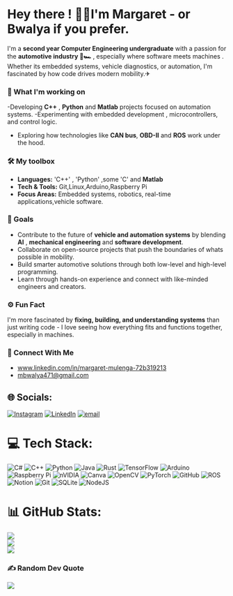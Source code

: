 # Hey there ! 🖐🏽I'm Margaret - or Bwalya if you prefer.

I'm a **second year Computer Engineering undergraduate** with a passion for the **automotive industry 🚗🏎** , especially where software meets machines . Whether its embedded systems, vehicle diagnostics, or automation, I'm fascinated by how code drives modern mobility.✈

### 🧩 What I'm working on 
-Developing **C++** , **Python** and **Matlab** projects focused on automation  systems.
-Experimenting with embedded development , microcontrollers, and control logic.
- Exploring how technologies like **CAN bus**, **OBD-II**  and **ROS** work under the hood.

### 🛠 My toolbox
- **Languages:** 'C++' , 'Python' ,some 'C' and **Matlab**
- **Tech & Tools:** Git,Linux,Arduino,Raspberry Pi
- **Focus Areas:** Embedded systems, robotics, real-time applications,vehicle            software.

### 🚀 Goals
- Contribute to the future of **vehicle and automation systems** by blending **AI** ,   **mechanical engineering** and **software development**.
- Collaborate on open-source projects that push the boundaries of whats possible in      mobility.
- Build smarter automotive solutions through both low-level and high-level               programming.
- Learn through hands-on experience and connect with like-minded engineers and           creators.

 ### ⚙ Fun Fact
 I'm more fascinated by **fixing, building, and understanding systems** than just    writing code - I love seeing how everything fits and functions together,            especially in machines.

 ### 🔗 Connect With Me
 - www.linkedin.com/in/margaret-mulenga-72b319213
 - mbwalya471@gmail.com



## 🌐 Socials:
[![Instagram](https://img.shields.io/badge/Instagram-%23E4405F.svg?logo=Instagram&logoColor=white)](https://instagram.com/margaretmarh) [![LinkedIn](https://img.shields.io/badge/LinkedIn-%230077B5.svg?logo=linkedin&logoColor=white)](https://linkedin.com/in/MargaretMulenga) [![email](https://img.shields.io/badge/Email-D14836?logo=gmail&logoColor=white)](mailto:mbwalya471@gmail.com) 

# 💻 Tech Stack:
![C#](https://img.shields.io/badge/c%23-%23239120.svg?style=for-the-badge&logo=csharp&logoColor=white) ![C++](https://img.shields.io/badge/c++-%2300599C.svg?style=for-the-badge&logo=c%2B%2B&logoColor=white) ![Python](https://img.shields.io/badge/python-3670A0?style=for-the-badge&logo=python&logoColor=ffdd54) ![Java](https://img.shields.io/badge/java-%23ED8B00.svg?style=for-the-badge&logo=openjdk&logoColor=white) ![Rust](https://img.shields.io/badge/rust-%23000000.svg?style=for-the-badge&logo=rust&logoColor=white) ![TensorFlow](https://img.shields.io/badge/TensorFlow-%23FF6F00.svg?style=for-the-badge&logo=TensorFlow&logoColor=white) ![Arduino](https://img.shields.io/badge/-Arduino-00979D?style=for-the-badge&logo=Arduino&logoColor=white) ![Raspberry Pi](https://img.shields.io/badge/-Raspberry_Pi-C51A4A?style=for-the-badge&logo=Raspberry-Pi) ![nVIDIA](https://img.shields.io/badge/nVIDIA-%2376B900.svg?style=for-the-badge&logo=nVIDIA&logoColor=white) ![Canva](https://img.shields.io/badge/Canva-%2300C4CC.svg?style=for-the-badge&logo=Canva&logoColor=white) ![OpenCV](https://img.shields.io/badge/opencv-%23white.svg?style=for-the-badge&logo=opencv&logoColor=white) ![PyTorch](https://img.shields.io/badge/PyTorch-%23EE4C2C.svg?style=for-the-badge&logo=PyTorch&logoColor=white) ![GitHub](https://img.shields.io/badge/github-%23121011.svg?style=for-the-badge&logo=github&logoColor=white) ![ROS](https://img.shields.io/badge/ros-%230A0FF9.svg?style=for-the-badge&logo=ros&logoColor=white) ![Notion](https://img.shields.io/badge/Notion-%23000000.svg?style=for-the-badge&logo=notion&logoColor=white) ![Git](https://img.shields.io/badge/git-%23F05033.svg?style=for-the-badge&logo=git&logoColor=white) ![SQLite](https://img.shields.io/badge/sqlite-%2307405e.svg?style=for-the-badge&logo=sqlite&logoColor=white) ![NodeJS](https://img.shields.io/badge/node.js-6DA55F?style=for-the-badge&logo=node.js&logoColor=white)
# 📊 GitHub Stats:
![](https://github-readme-stats.vercel.app/api?username=Marhh-hub&theme=neon&hide_border=false&include_all_commits=false&count_private=false)<br/>
![](https://nirzak-streak-stats.vercel.app/?user=Marhh-hub&theme=neon&hide_border=false)<br/>
![](https://github-readme-stats.vercel.app/api/top-langs/?username=Marhh-hub&theme=neon&hide_border=false&include_all_commits=false&count_private=false&layout=compact)

### ✍️ Random Dev Quote
![](https://quotes-github-readme.vercel.app/api?type=horizontal&theme=radical)

<!-- Proudly created with GPRM ( https://gprm.itsvg.in ) -->
